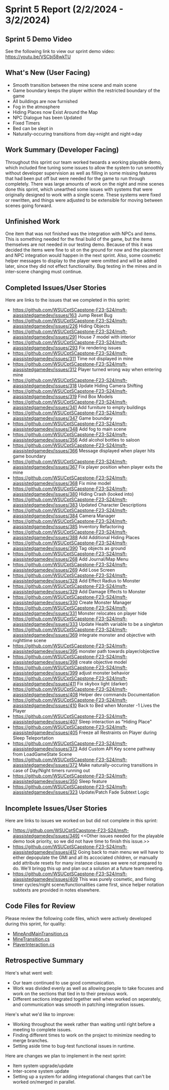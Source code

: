 # Sprint 5 Report (2/2/2024 - 3/2/2024)

## Sprint 5 Demo Video
See the following link to view our sprint demo video: https://youtu.be/VSCbj58wkTU

## What's New (User Facing)
 * Smooth transition between the mine scene and main scene
 * Game boundary keeps the player within the restricted boundary of the game
 * All buildings are now furnished
 * Fog in the atmosphere
 * Hiding Places now Exist Around the Map
 * NPC Dialogue has been Updated
 * Fixed Timers
 * Bed can be slept in
 * Naturally-occuring transitions from day->night and night->day

## Work Summary (Developer Facing)
Throughout this sprint our team worked twoards a working playable demo, which included fine tuning some issues to allow the system to run smoothly without developer supervision as well as filling in some missing features that had been put off but were needed for the game to run through completely. There was large amounts of work on the night and mine scenes done this sprint, which unearthed some issues with systems that were originally designed to work with a single scene. These systems were fixed or rewritten, and things were adjusted to be extensible for moving between scenes going forward.

## Unfinished Work
One item that was not finished was the integration with NPCs and items. This is something needed for the final build of the game, but the items themselves are not needed in our testing demo. Because of this it was decided the items were fine to sit on the ground for now and the placement and NPC integration would happen in the next sprint. Also, some cosmetic helper messages to display to the player were omitted and will be added later, since they did not effect functionality. Bug testing in the mines and in inter-scene changing must continue.

## Completed Issues/User Stories
Here are links to the issues that we completed in this sprint:

 * https://github.com/WSUCptSCapstone-F23-S24/msft-aiassistedgamedev/issues/163 Jump Reset Bug
 * https://github.com/WSUCptSCapstone-F23-S24/msft-aiassistedgamedev/issues/226 Hiding Objects
 * https://github.com/WSUCptSCapstone-F23-S24/msft-aiassistedgamedev/issues/291 House 7 model with interior
 * https://github.com/WSUCptSCapstone-F23-S24/msft-aiassistedgamedev/issues/293 Fix rendering issues
 * https://github.com/WSUCptSCapstone-F23-S24/msft-aiassistedgamedev/issues/311 Time not displayed in mine
 * https://github.com/WSUCptSCapstone-F23-S24/msft-aiassistedgamedev/issues/312 Player turned wrong way when entering mine
 * https://github.com/WSUCptSCapstone-F23-S24/msft-aiassistedgamedev/issues/318 Update Hiding Camera Shifting
 * https://github.com/WSUCptSCapstone-F23-S24/msft-aiassistedgamedev/issues/319 Find Box Models
 * https://github.com/WSUCptSCapstone-F23-S24/msft-aiassistedgamedev/issues/341 Add furniture to empty buildings
 * https://github.com/WSUCptSCapstone-F23-S24/msft-aiassistedgamedev/issues/347 Game boundary
 * https://github.com/WSUCptSCapstone-F23-S24/msft-aiassistedgamedev/issues/348 Add fog to main scene
 * https://github.com/WSUCptSCapstone-F23-S24/msft-aiassistedgamedev/issues/356 Add alcohol bottles to saloon
 * https://github.com/WSUCptSCapstone-F23-S24/msft-aiassistedgamedev/issues/366 Message displayed when player hits game boundary
 * https://github.com/WSUCptSCapstone-F23-S24/msft-aiassistedgamedev/issues/367 Fix player position when player exits the mine
 * https://github.com/WSUCptSCapstone-F23-S24/msft-aiassistedgamedev/issues/368 Fix mine model
 * https://github.com/WSUCptSCapstone-F23-S24/msft-aiassistedgamedev/issues/380 Hiding Crash (looked into)
 * https://github.com/WSUCptSCapstone-F23-S24/msft-aiassistedgamedev/issues/383 Updated Character Descriptions
 * https://github.com/WSUCptSCapstone-F23-S24/msft-aiassistedgamedev/issues/384 Camera Manager
 * https://github.com/WSUCptSCapstone-F23-S24/msft-aiassistedgamedev/issues/385 Inventory Refactoring
 * https://github.com/WSUCptSCapstone-F23-S24/msft-aiassistedgamedev/issues/388 Add Additional Hiding Places
 * https://github.com/WSUCptSCapstone-F23-S24/msft-aiassistedgamedev/issues/390 Tag objects as ground
 * https://github.com/WSUCptSCapstone-F23-S24/msft-aiassistedgamedev/issues/268 Add Journal/Map Menu
 * https://github.com/WSUCptSCapstone-F23-S24/msft-aiassistedgamedev/issues/269 Add Lose Screen
 * https://github.com/WSUCptSCapstone-F23-S24/msft-aiassistedgamedev/issues/328 Add Effect Radius to Monster
 * https://github.com/WSUCptSCapstone-F23-S24/msft-aiassistedgamedev/issues/329 Add Damage Effects to Monster
 * https://github.com/WSUCptSCapstone-F23-S24/msft-aiassistedgamedev/issues/330 Create Monster Manager
 * https://github.com/WSUCptSCapstone-F23-S24/msft-aiassistedgamedev/issues/331 Monster relocates on player hide 
 * https://github.com/WSUCptSCapstone-F23-S24/msft-aiassistedgamedev/issues/333 Update Health variable to be a singleton
 * https://github.com/WSUCptSCapstone-F23-S24/msft-aiassistedgamedev/issues/369 integrate monster and objective with nighttime scene
 * https://github.com/WSUCptSCapstone-F23-S24/msft-aiassistedgamedev/issues/395 monster path towards player/objective
 * https://github.com/WSUCptSCapstone-F23-S24/msft-aiassistedgamedev/issues/398 create objective model
 * https://github.com/WSUCptSCapstone-F23-S24/msft-aiassistedgamedev/issues/399 adjust monster behavior
 * https://github.com/WSUCptSCapstone-F23-S24/msft-aiassistedgamedev/issues/411 Fix skybox light (darker)
 * https://github.com/WSUCptSCapstone-F23-S24/msft-aiassistedgamedev/issues/408 Helper dev commands Documentation
 * https://github.com/WSUCptSCapstone-F23-S24/msft-aiassistedgamedev/issues/410 Back to Bed when Monster -1 Lives the Player
 * https://github.com/WSUCptSCapstone-F23-S24/msft-aiassistedgamedev/issues/407 Sleep interaction as "Hiding Place"
 * https://github.com/WSUCptSCapstone-F23-S24/msft-aiassistedgamedev/issues/405 Freeze all Restraints on Player during Sleep Teleportation
 * https://github.com/WSUCptSCapstone-F23-S24/msft-aiassistedgamedev/issues/373 Add Custom API Key scene pathway from LoadGameState Scene
 * https://github.com/WSUCptSCapstone-F23-S24/msft-aiassistedgamedev/issues/372 Make naturally-occuring transitions in case of Day/Night timers running out
 * https://github.com/WSUCptSCapstone-F23-S24/msft-aiassistedgamedev/issues/350 Sleep feature
 * https://github.com/WSUCptSCapstone-F23-S24/msft-aiassistedgamedev/issues/323 Update/Patch Fade Subtext Logic
 
 
 ## Incomplete Issues/User Stories
 Here are links to issues we worked on but did not complete in this sprint:
 
 * [https://github.com/WSUCptSCapstone-F23-S24/msft-aiassistedgamedev/issues/349] <<Other issues needed for the playable demo took priority, so we did not have time to finish this issue.>>
 * https://github.com/WSUCptSCapstone-F23-S24/msft-aiassistedgamedev/issues/412 Going back to main menu we will have to either depopulate the GMI and all its accociated children, or manually add attribute resets for many instance classes we were not prepared to do. We'll bringg this up and plan out a solution at a future team meeting.
 * https://github.com/WSUCptSCapstone-F23-S24/msft-aiassistedgamedev/issues/409 This was purely cosmetic, and fixing timer cycles/night scene/functionalities came first, since helper notation subtexts are provided in notes elsewhere.

## Code Files for Review
Please review the following code files, which were actively developed during this sprint, for quality:
 * [MineAndMainTransition.cs](https://github.com/WSUCptSCapstone-F23-S24/msft-aiassistedgamedev/blob/main/Wicked%20West/Assets/Scripts/MineAndMainTransition.cs)
 * [MineTransition.cs](https://github.com/WSUCptSCapstone-F23-S24/msft-aiassistedgamedev/blob/main/Wicked%20West/Assets/Scripts/Player/MinePosition.cs)
 * [PlayerInteraction.cs](https://github.com/WSUCptSCapstone-F23-S24/msft-aiassistedgamedev/blob/main/Wicked%20West/Assets/Scripts/Player/PlayerInteraction.cs)
 
## Retrospective Summary
Here's what went well:
  * Our team continued to use good communication.
  * Work was divided evenly as well as allowing people to take focuses and work on the sections that tied in to their previous work.
  * Different sections integrated together well when worked on seperately, and communication was smooth in patching integration issues.
 
Here's what we'd like to improve:
   * Working throughout the week rather than waiting until right before a meeting to complete issues.
   * Finding different times to work on the project to minimize needing to merge branches.
   * Setting aside time to bug-test functional issues in runtime.
  
Here are changes we plan to implement in the next sprint:
   * Item system upgrade/update
   * Inter-scene system update
   * Setting up a system for adding integrational changes that can't be worked on/merged in parallel.
